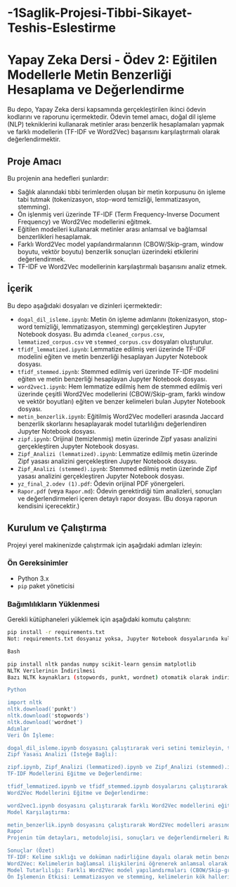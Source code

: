 # -1Saglik-Projesi-Tibbi-Sikayet-Teshis-Eslestirme

# Yapay Zeka Dersi - Ödev 2: Eğitilen Modellerle Metin Benzerliği Hesaplama ve Değerlendirme

Bu depo, Yapay Zeka dersi kapsamında gerçekleştirilen ikinci ödevin kodlarını ve raporunu içermektedir. Ödevin temel amacı, doğal dil işleme (NLP) tekniklerini kullanarak metinler arası benzerlik hesaplamaları yapmak ve farklı modellerin (TF-IDF ve Word2Vec) başarısını karşılaştırmalı olarak değerlendirmektir.

## Proje Amacı

Bu projenin ana hedefleri şunlardır:

* Sağlık alanındaki tıbbi terimlerden oluşan bir metin korpusunu ön işleme tabi tutmak (tokenizasyon, stop-word temizliği, lemmatizasyon, stemming).
* Ön işlenmiş veri üzerinde TF-IDF (Term Frequency-Inverse Document Frequency) ve Word2Vec modellerini eğitmek.
* Eğitilen modelleri kullanarak metinler arası anlamsal ve bağlamsal benzerlikleri hesaplamak.
* Farklı Word2Vec model yapılandırmalarının (CBOW/Skip-gram, window boyutu, vektör boyutu) benzerlik sonuçları üzerindeki etkilerini değerlendirmek.
* TF-IDF ve Word2Vec modellerinin karşılaştırmalı başarısını analiz etmek.

## İçerik

Bu depo aşağıdaki dosyaları ve dizinleri içermektedir:

* `dogal_dil_isleme.ipynb`: Metin ön işleme adımlarını (tokenizasyon, stop-word temizliği, lemmatizasyon, stemming) gerçekleştiren Jupyter Notebook dosyası. Bu adımda `cleaned_corpus.csv`, `lemmatized_corpus.csv` ve `stemmed_corpus.csv` dosyaları oluşturulur.
* `tfidf_lemmatized.ipynb`: Lemmatize edilmiş veri üzerinde TF-IDF modelini eğiten ve metin benzerliği hesaplayan Jupyter Notebook dosyası.
* `tfidf_stemmed.ipynb`: Stemmed edilmiş veri üzerinde TF-IDF modelini eğiten ve metin benzerliği hesaplayan Jupyter Notebook dosyası.
* `word2vec1.ipynb`: Hem lemmatize edilmiş hem de stemmed edilmiş veri üzerinde çeşitli Word2Vec modellerini (CBOW/Skip-gram, farklı window ve vektör boyutları) eğiten ve benzer kelimeleri bulan Jupyter Notebook dosyası.
* `metin_benzerlik.ipynb`: Eğitilmiş Word2Vec modelleri arasında Jaccard benzerlik skorlarını hesaplayarak model tutarlılığını değerlendiren Jupyter Notebook dosyası.
* `zipf.ipynb`: Orijinal (temizlenmiş) metin üzerinde Zipf yasası analizini gerçekleştiren Jupyter Notebook dosyası.
* `Zipf_Analizi (lemmatized).ipynb`: Lemmatize edilmiş metin üzerinde Zipf yasası analizini gerçekleştiren Jupyter Notebook dosyası.
* `Zipf_Analizi (stemmed).ipynb`: Stemmed edilmiş metin üzerinde Zipf yasası analizini gerçekleştiren Jupyter Notebook dosyası.
* `yz_final_2.odev (1).pdf`: Ödevin orijinal PDF yönergeleri.
* `Rapor.pdf` (veya `Rapor.md`): Ödevin gerektirdiği tüm analizleri, sonuçları ve değerlendirmeleri içeren detaylı rapor dosyası. (Bu dosya raporun kendisini içerecektir.)

## Kurulum ve Çalıştırma

Projeyi yerel makinenizde çalıştırmak için aşağıdaki adımları izleyin:

### Ön Gereksinimler

* Python 3.x
* `pip` paket yöneticisi

### Bağımlılıkların Yüklenmesi

Gerekli kütüphaneleri yüklemek için aşağıdaki komutu çalıştırın:

```bash
pip install -r requirements.txt
Not: requirements.txt dosyanız yoksa, Jupyter Notebook dosyalarında kullanılan başlıca kütüphaneleri (nltk, pandas, numpy, scikit-learn, gensim, matplotlib) tek tek yüklemeniz gerekebilir.

Bash

pip install nltk pandas numpy scikit-learn gensim matplotlib
NLTK Verilerinin İndirilmesi
Bazı NLTK kaynakları (stopwords, punkt, wordnet) otomatik olarak indirilirken, bazen manuel indirme gerekebilir. Jupyter Notebook'ları ilk çalıştırdığınızda otomatik indirme gerçekleşecektir.

Python

import nltk
nltk.download('punkt')
nltk.download('stopwords')
nltk.download('wordnet')
Adımlar
Veri Ön İşleme:

dogal_dil_isleme.ipynb dosyasını çalıştırarak veri setini temizleyin, tokenizasyon, lemmatizasyon ve stemming işlemlerini yapın. Bu adım sonucunda gerekli csv dosyaları (cleaned_corpus.csv, lemmatized_corpus.csv, stemmed_corpus.csv) oluşacaktır.
Zipf Yasası Analizi (İsteğe Bağlı):

zipf.ipynb, Zipf_Analizi (lemmatized).ipynb ve Zipf_Analizi (stemmed).ipynb dosyalarını çalıştırarak veri setinin kelime dağılımını inceleyin.
TF-IDF Modellerini Eğitme ve Değerlendirme:

tfidf_lemmatized.ipynb ve tfidf_stemmed.ipynb dosyalarını çalıştırarak TF-IDF modellerini eğitin ve belirli bir kelimenin benzerlerini bulun.
Word2Vec Modellerini Eğitme ve Değerlendirme:

word2vec1.ipynb dosyasını çalıştırarak farklı Word2Vec modellerini eğitin ve belirli bir kelimenin en benzer kelimelerini listeleyin. Bu adım, eğitilmiş Word2Vec modellerini .model uzantılı dosyalar olarak kaydedecektir.
Model Karşılaştırma:

metin_benzerlik.ipynb dosyasını çalıştırarak Word2Vec modelleri arasındaki Jaccard benzerliğini hesaplayın ve sonuçları inceleyin.
Rapor
Projenin tüm detayları, metodolojisi, sonuçları ve değerlendirmeleri Rapor.pdf (veya Rapor.md) dosyasında bulunabilir. Bu rapor, ödev yönergelerinde belirtilen tüm bölümleri içermektedir.

Sonuçlar (Özet)
TF-IDF: Kelime sıklığı ve doküman nadirliğine dayalı olarak metin benzerliğini ölçer. Direkt kelime ilişkilerini yakalar.
Word2Vec: Kelimelerin bağlamsal ilişkilerini öğrenerek anlamsal olarak daha zengin benzerlikler sunar. Özellikle tıbbi terimler gibi alanlarda daha anlamsal sonuçlar vermiştir.
Model Tutarlılığı: Farklı Word2Vec model yapılandırmaları (CBOW/Skip-gram, window/vektör boyutları) arasında yüksek Jaccard benzerlik skorları gözlemlenmiştir, bu da modellerin benzer anlamsal uzaylar öğrendiğini göstermektedir.
Ön İşlemenin Etkisi: Lemmatizasyon ve stemming, kelimelerin kök hallerine indirgenerek veri setini düzenlemiş ve anlamsal benzerlik sonuçları üzerinde tutarlı bir etki yaratmıştır.

